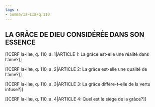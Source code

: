 ```yaml
---
tags : 
- Summa/Ia-IIæ/q.110
---
```


## LA GRÂCE DE DIEU CONSIDÉRÉE DANS SON ESSENCE

[[CERF Ia-IIæ, q. 110, a. 1|ARTICLE 1: La grâce est-elle une réalité dans l'âme?]]

[[CERF Ia-IIæ, q. 110, a. 2|ARTICLE 2: La grâce est-elle une qualité de l'âme?]]

[[CERF Ia-IIæ, q. 110, a. 3|ARTICLE 3: La grâce diffère-t-elle de la vertu infuse?]]

[[CERF Ia-IIæ, q. 110, a. 4|ARTICLE 4: Quel est le siège de la grâce?]]

